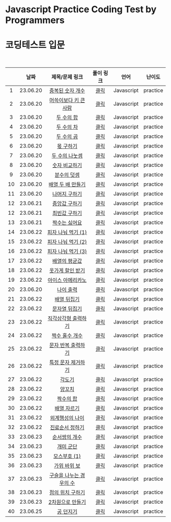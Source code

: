 # Javascript Practice Coding Test by Programmers
# 코딩테스트 입문

<br>

||날짜|제목/문제 링크|풀이 링크|언어|난이도|
|:---:|:---:|:---:|:---:|:---:|:---:|
|1|23.06.20|[중복된 숫자 개수](https://school.programmers.co.kr/learn/courses/30/lessons/120583?language=javascript)|[클릭](./solution/count_duplicate_number.js)|Javascript|practice|
|2|23.06.20|[머쓱이보다 키 큰 사람](https://school.programmers.co.kr/learn/courses/30/lessons/120585?language=javascript)|[클릭](./solution/high_height.js)|Javascript|practice|
|3|23.06.20|[두 수의 합](https://school.programmers.co.kr/learn/courses/30/lessons/120802?language=javascript)|[클릭](./solution/add.js)|Javascript|practice|
|4|23.06.20|[두 수의 차](https://school.programmers.co.kr/learn/courses/30/lessons/120803?language=javascript)|[클릭](./solution/subtract.js)|Javascript|practice|
|5|23.06.20|[두 수의 곱](https://school.programmers.co.kr/learn/courses/30/lessons/120804?language=javascript)|[클릭](./solution/multiply.js)|Javascript|practice|
|6|23.06.20|[몫 구하기](https://school.programmers.co.kr/learn/courses/30/lessons/120805?language=javascript)|[클릭](./solution/quotient.js)|Javascript|practice|
|7|23.06.20|[두 수의 나눗셈](https://school.programmers.co.kr/learn/courses/30/lessons/120806?language=javascript)|[클릭](./solution/divide.js)|Javascript|practice|
|8|23.06.20|[숫자 비교하기](https://school.programmers.co.kr/learn/courses/30/lessons/120807?language=javascript)|[클릭](./solution/compare_number.js)|Javascript|practice|
|9|23.06.20|[분수의 덧셈](https://school.programmers.co.kr/learn/courses/30/lessons/120808?language=javascript)|[클릭](./solution/addition_of_fraction.js)|Javascript|practice|
|10|23.06.20|[배열 두 배 만들기](https://school.programmers.co.kr/learn/courses/30/lessons/120809?language=javascript)|[클릭](./solution/create_array_2x.js)|Javascript|practice|
|11|23.06.20|[나머지 구하기](https://school.programmers.co.kr/learn/courses/30/lessons/120810?language=javascript)|[클릭](./solution/remainder.js)|Javascript|practice|
|12|23.06.21|[중앙값 구하기](https://school.programmers.co.kr/learn/courses/30/lessons/120811?language=javascript)|[클릭](./solution/median.js)|Javascript|practice|
|12|23.06.21|[최빈값 구하기](https://school.programmers.co.kr/learn/courses/30/lessons/120812?language=javascript)|[클릭](./solution/median.js)|Javascript|practice|
|13|23.06.21|[짝수는 싫어요](https://school.programmers.co.kr/learn/courses/30/lessons/120813?language=javascript)|[클릭](./solution/hate_even.js)|Javascript|practice|
|14|23.06.22|[피자 나눠 먹기 (1)](https://school.programmers.co.kr/learn/courses/30/lessons/120814?language=javascript)|[클릭](./solution/share_pizza1.js)|Javascript|practice|
|15|23.06.22|[피자 나눠 먹기 (2)](https://school.programmers.co.kr/learn/courses/30/lessons/120815?language=javascript)|[클릭](./solution/share_pizza2.js)|Javascript|practice|
|16|23.06.22|[피자 나눠 먹기 (3)](https://school.programmers.co.kr/learn/courses/30/lessons/120816?language=javascript)|[클릭](./solution/share_pizza3.js)|Javascript|practice|
|17|23.06.22|[배열의 평균값](https://school.programmers.co.kr/learn/courses/30/lessons/120817?language=javascript)|[클릭](./solution/array_average.js)|Javascript|practice|
|18|23.06.22|[옷가게 할인 받기](https://school.programmers.co.kr/learn/courses/30/lessons/120818?language=javascript)|[클릭](./solution/discount_shop.js)|Javascript|practice|
|19|23.06.22|[아이스 아메리카노](https://school.programmers.co.kr/learn/courses/30/lessons/120819?language=javascript)|[클릭](./solution/ice_americano.js)|Javascript|practice|
|20|23.06.20|[나이 출력](https://school.programmers.co.kr/learn/courses/30/lessons/120820?language=javascript)|[클릭](./solution/print_age.js)|Javascript|practice|
|21|23.06.22|[배열 뒤집기](https://school.programmers.co.kr/learn/courses/30/lessons/120821?language=javascript)|[클릭](./solution/reverse_array.js)|Javascript|practice|
|22|23.06.22|[문자열 뒤집기](https://school.programmers.co.kr/learn/courses/30/lessons/120822?language=javascript)|[클릭](./solution/reverse_string.js)|Javascript|practice|
|23|23.06.22|[직각삼각형 출력하기](https://school.programmers.co.kr/learn/courses/30/lessons/120823?language=javascript)|[클릭](./solution/print_right_triangle.js)|Javascript|practice|
|24|23.06.22|[짝수 홀수 개수](https://school.programmers.co.kr/learn/courses/30/lessons/120824?language=javascript)|[클릭](./solution/count_even_odd.js)|Javascript|practice|
|25|23.06.22|[문자 반복 출력하기](https://school.programmers.co.kr/learn/courses/30/lessons/120825?language=javascript)|[클릭](./solution/print_repeat_string.js)|Javascript|practice|
|26|23.06.22|[특정 문자 제거하기](https://school.programmers.co.kr/learn/courses/30/lessons/120826?language=javascript)|[클릭](./solution/delete_special_character.js)|Javascript|practice|
|27|23.06.22|[각도기](https://school.programmers.co.kr/learn/courses/30/lessons/120826?language=javascript)|[클릭](./solution/protractor.js)|Javascript|practice|
|28|23.06.22|[양꼬치](https://school.programmers.co.kr/learn/courses/30/lessons/120830?language=javascript)|[클릭](./solution/lamb_skewers.js)|Javascript|practice|
|29|23.06.22|[짝수의 합](https://school.programmers.co.kr/learn/courses/30/lessons/120831?language=javascript)|[클릭](./solution/sum_even.js)|Javascript|practice|
|30|23.06.22|[배열 자르기](https://school.programmers.co.kr/learn/courses/30/lessons/120833?language=javascript)|[클릭](./solution/slice_array.js)|Javascript|practice|
|31|23.06.22|[외계행성의 나이](https://school.programmers.co.kr/learn/courses/30/lessons/120834?language=javascript)|[클릭](./solution/alien_planet_age.js)|Javascript|practice|
|32|23.06.22|[진료순서 정하기](https://school.programmers.co.kr/learn/courses/30/lessons/120835?language=javascript)|[클릭](./solution/treat_order.js)|Javascript|practice|
|33|23.06.23|[순서쌍의 개수](https://school.programmers.co.kr/learn/courses/30/lessons/120836?language=javascript)|[클릭](./solution/ordered_pair.js)|Javascript|practice|
|34|23.06.23|[개미 군단](https://school.programmers.co.kr/learn/courses/30/lessons/120837?language=javascript)|[클릭](./solution/ant_corps.js)|Javascript|practice|
|35|23.06.23|[모스부호 (1)](https://school.programmers.co.kr/learn/courses/30/lessons/120838?language=javascript)|[클릭](./solution/morse1.js)|Javascript|practice|
|36|23.06.23|[가위 바위 보](https://school.programmers.co.kr/learn/courses/30/lessons/120839?language=javascript)|[클릭](./solution/rock_scissors_paper.js)|Javascript|practice|
|37|23.06.23|[구슬을 나누는 경우의 수](https://school.programmers.co.kr/learn/courses/30/lessons/120840?language=javascript)|[클릭](./solution/share_balls.js)|Javascript|practice|
|38|23.06.23|[점의 위치 구하기](https://school.programmers.co.kr/learn/courses/30/lessons/120841?language=javascript)|[클릭](./solution/point_location.js)|Javascript|practice|
|39|23.06.23|[2차원으로 만들기](https://school.programmers.co.kr/learn/courses/30/lessons/120842?language=javascript)|[클릭](./solution/create_2d_array.js)|Javascript|practice|
|40|23.06.25|[공 던지기](https://school.programmers.co.kr/learn/courses/30/lessons/120843?language=javascript)|[클릭](./solution/throw_ball.js)|Javascript|practice|






